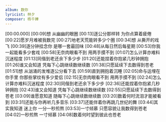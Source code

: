 ```yaml
---
album: 数你
lyricist: 林夕
composer: 杨千嬅
---
```


[00:00.000]
[00:09]想 从幽幽的眼圈
[00:13]逐公分那样转 为你点算着疲倦
[00:22]愿岁月难被我数完
[00:27]地老天荒能转多少个圈
[00:34]想 从撕开的戏飞
[00:39]逐分钟挂念你 是哪一套最回味
[00:48]从每日然后每星期
[00:53]你我一起能看多少套戏
[00:58]无奈肉眼看不到 用两手摸不到
[01:07]怎么计算亦难料沉迷程度
[01:13]同偕到老还余下多少步
[01:20]还能捏着你抱紧几秒钟拥抱
[01:26]谁又会知道 凭每下心跳继续数继续数
[01:38]只愿延续下去数得到苍老
[01:51]想 从汹涌的发堆逐公分看下去
[01:59]直到拥抱着沉睡
[02:05]命与运埋在你手里 你那些掌纹有多少爱侣
[02:15]无奈肉眼看不到 用两手摸不到
[02:24]怎么计算亦难料沉迷程度
[02:30]同偕到老还余下多少步
[02:36]还能捏着你抱紧几秒钟拥抱
[02:43]谁又会知道 凭每下心跳继续数继续数
[02:55]只愿延续下去数得到苍老
[03:09]谁愿意知道 随每下心跳继续数继续数
[03:20]数着何时流泪才能被看到
[03:31]还能与你再听几多音乐
[03:37]还能伴着你再跳几世纪的舞
[03:44]其实我知道 迷上你 一分一秒煎熬
[03:53]一寸倾慕 只愿容貌让我数得到苍老
[04:02]一秒煎熬 一寸倾慕
[04:08]数着何时望到彼此也苍老
